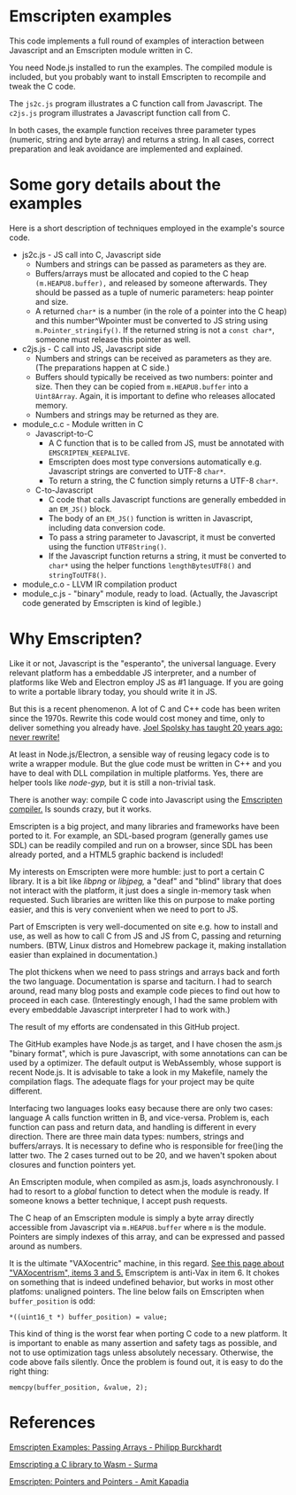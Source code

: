 # Emscripten examples 

This code implements a full round of examples of interaction between Javascript
and an Emscripten module written in C.

You need Node.js installed to run the examples. The compiled module is included,
but you probably want to install Emscripten to recompile and tweak the C code.

The `js2c.js` program illustrates a C function call from Javascript.
The `c2js.js` program illustrates a Javascript function call from C.

In both cases, the example function receives three parameter types (numeric,
string and byte array) and returns a string. In all cases, correct preparation
and leak avoidance are implemented and explained.

# Some gory details about the examples

Here is a short description of techniques employed in the example's source code.

* js2c.js - JS call into C, Javascript side
  * Numbers and strings can be passed as parameters as they are.
  * Buffers/arrays must be allocated and copied to the C heap `(m.HEAPU8.buffer),` 
and released by someone afterwards. They should be passed as a tuple of numeric parameters:
heap pointer and size.
  * A returned `char*` is a number (in the role of a pointer into the C heap) and this number^Wpointer must be converted to 
JS string using `m.Pointer_stringify()`. If the returned string is not a `const char*`, someone
must release this pointer as well.
* c2js.js - C call into JS, Javascript side
  * Numbers and strings can be received as parameters as they are. (The preparations happen
at C side.)
  * Buffers should typically be received as two numbers: pointer and size. Then they can
be copied from `m.HEAPU8.buffer` into a `Uint8Array`. Again, it is important
to define who releases allocated memory.
  * Numbers and strings may be returned as they are.
* module\_c.c - Module written in C
  * Javascript-to-C
    * A C function that is to be called from JS, must be annotated with
`EMSCRIPTEN_KEEPALIVE`.
    * Emscripten does most type conversions automatically
e.g. Javascript strings are converted to UTF-8 `char*`.
    * To return a string, the C function simply returns a UTF-8 `char*`.
  * C-to-Javascript
    * C code that calls Javascript functions are generally embedded in an `EM_JS()` block.
    * The body of an `EM_JS()` function is written in Javascript, including
data conversion code.
    * To pass a string parameter to Javascript, it must be converted using
the function `UTF8String()`.
    * If the Javascript function returns a string, it must be converted 
to `char*` using the helper functions `lengthBytesUTF8()` and `stringToUTF8()`.
* module\_c.o - LLVM IR compilation product 
* module\_c.js - "binary" module, ready to load. (Actually, the Javascript code
generated by Emscripten is kind of legible.)

# Why Emscripten?

Like it or not, Javascript is the "esperanto", the universal language.
Every relevant platform has a embeddable JS interpreter, and a number
of platforms like Web and Electron employ JS as #1 language. If you
are going to write a portable library today, you should write it in JS.

But this is a recent phenomenon. A lot of C and C++ code has been writen
since the 1970s. Rewrite this code would cost money and time, only to 
deliver something you already have.
[Joel Spolsky has taught 20 years ago: never rewrite!](https://www.joelonsoftware.com/2000/04/06/things-you-should-never-do-part-i/)

At least in Node.js/Electron, a sensible way of reusing legacy code
is to write a wrapper module. But the glue code must be written in
C++ and you have to deal with DLL compilation in multiple platforms.
Yes, there are helper tools like *node-gyp,* but it is still
a non-trivial task.

There is another way: compile C code into Javascript using the
[Emscripten compiler.](http://kripken.github.io/emscripten-site/)
Is sounds crazy, but it works.

Emscripten is a big project, and many libraries and frameworks have been
ported to it. For example, an SDL-based program (generally games use SDL)
can be readily compiled and run on a browser, since SDL has been already
ported, and a HTML5 graphic backend is included!

My interests on Emscripten were more humble: just to port a certain C
library. It is a bit like *libpng* or *libjpeg,* a "deaf" and
"blind" library that does not interact with the platform, it just does
a single in-memory task when requested. Such libraries are written like
this on purpose to make porting easier, and this is very convenient when
we need to port to JS.

Part of Emscripten is very well-documented on site e.g. how to install
and use, as well as how to call C from JS and JS from C, passing and
returning numbers. (BTW, Linux distros and Homebrew package it, making
installation easier than explained in documentation.)

The plot thickens when we need to pass strings and arrays back and forth
the two language.
Documentation is sparse and taciturn. I had to search around, read many
blog posts and example code pieces to find out how to proceed in each
case. (Interestingly enough, I had the same problem with
every embeddable Javascript interpreter I had to work with.)

The result of my efforts are condensated in this GitHub project.

The GitHub examples have Node.js as target, and I have chosen the
asm.js "binary format", which is pure Javascript, with some annotations
can can be used by a optimizer. The default output is WebAssembly, whose
support is recent Node.js. It is advisable to take a look in my Makefile,
namely the compilation flags. The adequate flags for your project may be
quite different.

Interfacing two languages looks easy because there are only two cases:
language A calls function written in B, and vice-versa. Problem is,
each function can pass and return data, and handling is different in
every direction. There are three main data types: numbers, strings
and buffers/arrays. It is necessary to define who is responsible for
free()ing the latter two. The 2 cases turned out to be 20, and
we haven't spoken about closures and function pointers yet.

An Emscripten module, when compiled as asm.js,
loads asynchronously. I had to resort to a *global*
function to detect when the module is ready. If someone knows a
better technique, I accept push requests.

The C heap of an Emscripten module is simply a byte array directly
accessible from Javascript via `m.HEAPU8.buffer` where `m`
is the module. Pointers are simply indexes of this array, and can
be expressed and passed around as numbers.

It is the ultimate "VAXocentric" machine, in this regard.
[See this page about "VAXocentrism", items 3 and 5.](http://catb.org/jargon/html/V/vaxocentrism.html)
Emscriptem is anti-Vax in item 6. It chokes on something that is indeed undefined behavior, but
works in most other platfoms: unaligned pointers. The line below fails on Emscripten when
`buffer_position` is odd:

`*((uint16_t *) buffer_position) = value;`

This kind of thing is the worst fear when porting C code to a new
platform. It is important to enable as many assertion and safety tags
as possible, and not to use optimization tags unless absolutely necessary.
Otherwise, the code above fails silently. Once the problem is found out,
it is easy to do the right thing:

`memcpy(buffer_position, &value, 2);`

# References

[Emscripten Examples: Passing Arrays - Philipp Burckhardt](https://github.com/Planeshifter/emscripten-examples/tree/master/01_PassingArrays)

[Emscripting a C library to Wasm - Surma](https://developers.google.com/web/updates/2018/03/emscripting-a-c-library)

[Emscripten: Pointers and Pointers - Amit Kapadia](https://kapadia.github.io/emscripten/2013/09/13/emscripten-pointers-and-pointers.html)
